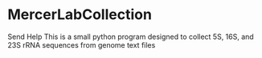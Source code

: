 # MercerLabCollection
Send Help
This is a small python program designed to collect 5S, 16S, and 23S rRNA sequences from genome text files
